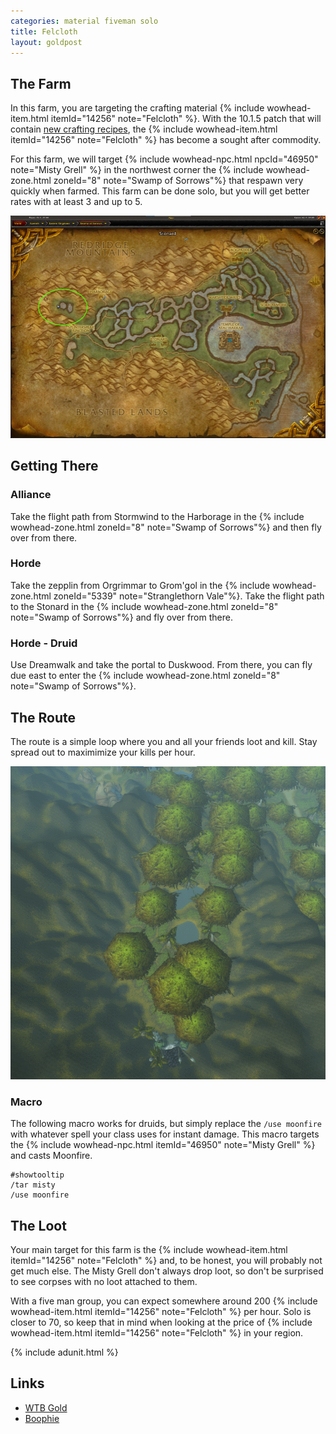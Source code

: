```yaml
---
categories: material fiveman solo
title: Felcloth
layout: goldpost
---
```


## The Farm
In this farm, you are targeting the crafting material {% include wowhead-item.html itemId="14256" note="Felcloth" %}. With the 10.1.5 patch that will contain [new crafting recipes](https://www.wowhead.com/news/naxxramas-returning-content-in-patch-10-1-5-ptr-ancient-recipes-new-mount-332939), the {% include wowhead-item.html itemId="14256" note="Felcloth" %} has become a sought after commodity.  

For this farm, we will target {% include wowhead-npc.html npcId="46950" note="Misty Grell" %} in the northwest corner the {% include wowhead-zone.html zoneId="8" note="Swamp of Sorrows"%} that respawn very quickly when farmed.  This farm can be done solo, but you will get better rates with at least 3 and up to 5.

<img src="/assets/misty-grells-location.jpg">

## Getting There

### Alliance
Take the flight path from Stormwind to the Harborage in the {% include wowhead-zone.html zoneId="8" note="Swamp of Sorrows"%}  and then fly over from there.

### Horde
Take the zepplin from Orgrimmar to Grom'gol in the {% include wowhead-zone.html zoneId="5339" note="Stranglethorn Vale"%}. Take the flight path to the Stonard in the {% include wowhead-zone.html zoneId="8" note="Swamp of Sorrows"%} and fly over from there.

### Horde - Druid
Use Dreamwalk and take the portal to Duskwood.  From there, you can fly due east to enter the {% include wowhead-zone.html zoneId="8" note="Swamp of Sorrows"%}.

## The Route
The route is a simple loop where you and all your friends loot and kill. Stay spread out to maximimize your kills per hour.

<img src="/assets/felcloth-route.gif">

### Macro
The following macro works for druids, but simply replace the `/use moonfire` with whatever spell your class uses for instant damage. This macro targets the {% include wowhead-npc.html itemId="46950" note="Misty Grell" %} and casts Moonfire.  

```
#showtooltip
/tar misty
/use moonfire
```

## The Loot
Your main target for this farm is the {% include wowhead-item.html itemId="14256" note="Felcloth" %} and, to be honest, you will probably not get much else.  The Misty Grell don't always drop loot, so don't be surprised to see corpses with no loot attached to them.

With a five man group, you can expect somewhere around 200 {% include wowhead-item.html itemId="14256" note="Felcloth" %} per hour.  Solo is closer to 70, so keep that in mind when looking at the price of {% include wowhead-item.html itemId="14256" note="Felcloth" %} in your region.

{% include adunit.html %}

## Links
- [WTB Gold](https://youtu.be/hiRUyfxUNTY?t=152)
- [Boophie](https://www.youtube.com/watch?v=946w6tMRVyo)